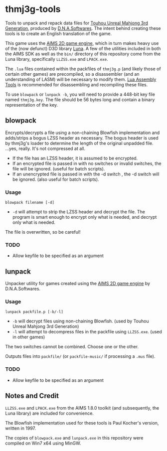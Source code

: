 thmj3g-tools
============
Tools to unpack and repack data files for [Touhou Unreal Mahjong 3rd Generation](http://www.dna-softwares.com/thmj3g/ "(Japanese)"), produced by [D.N.A.Softwares](http://www.dna-softwares.com/ "(Japanese)"). The intent behind creating these tools is to create an English translation of the game.

This game uses the [AIMS 2D game engine](http://aims.dna-softwares.com/?page_id=14 "(Japanese)"), which in turn makes heavy use of the (now defunct) D3D library [Luna](http://web.archive.org/web/20060425214438/http://luna.sumomo.ne.jp/ "(Japanese)"). A few of the utilities included in both the AIMS SDK as well as the `bin/` directory of this repository come from the Luna library, specifically `LLZSS.exe` and `LPACK.exe`.

The `.lua` files contained within the packfiles of `thmj3g.p` (and likely those of certain other games) are precompiled, so a disassembler (and an understanding of LASM) will be necessary to modify them. [Lua Assembly Tools](https://github.com/mlnlover11/LuaAssemblyTools) is recommended for disassembling and recompiling these files.

To use `blowpack` or `lunpack -b`, you will need to provide a 448-bit key file named `thmj3g.key`. The file should be 56 bytes long and contain a binary representation of the key.

blowpack
--------
Encrypts/decrypts a file using a non-chaining Blowfish implementation and adds/strips a bogus LZSS header as necessary. The bogus header is used by thmj3g's loader to determine the length of the original unpadded file. ...yes, really. It's not compressed at all.

- If the file has an LZSS header, it is assumed to be encrypted.
- If an encrypted file is passed in with no switches or invalid switches, the file will be ignored. (useful for batch scripts).
- If an unencrypted file is passed in with the -d switch , the -d switch will be ignored. (also useful for batch scripts).

### Usage
`blowpack filename [-d]`

- `-d` will attempt to strip the LZSS header and decrypt the file. The program is smart enough to encrypt only what is needed, and decrypt only what is needed.

The file is overwritten, so be careful!

### TODO
- Allow keyfile to be specified as an argument


lunpack
-------
Unpacker utility for games created using the [AIMS 2D game engine](http://aims.dna-softwares.com/?page_id=14 "(Japanese)") by D.N.A.Softwares.

### Usage
`lunpack packfile.p [-b/-l]`

- `-b` will decrypt files using non-chaining Blowfish. (used by Touhou Unreal Mahjong 3rd Generation)
- `-l` will attempt to decompress files in the packfile using `LLZSS.exe`. (used in other games)

The two switches cannot be combined. Choose one or the other.

Outputs files into `packfile/` (or `packfile-music/` if processing a `.mus` file).

### TODO
- Allow keyfile to be specified as an argument


Notes and Credit
----------------
`LLZSS.exe` and `LPACK.exe` from the AIMS 1.8.0 toolkit (and subsequently, the Luna library) are included for convenience.

The Blowfish implementation used for these tools is Paul Kocher's version, written in 1997.

The copies of `blowpack.exe` and `lunpack.exe` in this repository were compiled on Win7 x64 using MinGW.